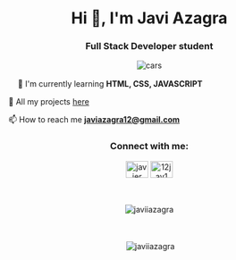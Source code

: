 <h1 align="center">Hi 👋, I'm Javi Azagra</h1>
<h3 align="center">Full Stack Developer student</h3>
<div align="center">
<img alt ="cars" src="https://64.media.tumblr.com/22d67206d203650a042ef4ab8e30f05a/e8c83f40a2d34f8f-24/s500x750/ff8b3cd9825a505fba977d507e471d42c6224539.gif">
</div>



  ㅤ
🌱 I'm currently learning **HTML, CSS, JAVASCRIPT** 

📂 All my projects [here](https://github.com/JaviiAzagra?tab=repositories)

📫 How to reach me **javiazagra12@gmail.com**
  

<h3 align="center">Connect with me:</h3>
<p align="center">
<a href="https://www.linkedin.com/in/javier-azagra-garc%C3%ADa-33b41a219/" target="_blank"><img align="center" src="https://raw.githubusercontent.com/rahuldkjain/github-profile-readme-generator/master/src/images/icons/Social/linked-in-alt.svg" alt="javier azagra garcía" height="30" width="40" /></a>
<a href="https://instagram.com/12jav1" target="_blank"><img align="center" src="https://raw.githubusercontent.com/rahuldkjain/github-profile-readme-generator/master/src/images/icons/Social/instagram.svg" alt="12jav1" height="30" width="40" /></a>
</p>
ㅤ
<div align="center">
  
<p><img align="center" src="https://github-readme-stats.vercel.app/api/top-langs?username=javiiazagra&show_icons=true&locale=en&layout=compact" alt="javiiazagra" /></p>
ㅤ
<p>&nbsp;<img align="center" src="https://github-readme-stats.vercel.app/api?username=javiiazagra&show_icons=true&locale=en" alt="javiiazagra" /></p>
  
</div>


